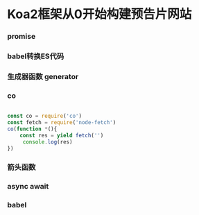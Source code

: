 # Koa2框架从0开始构建预告片网站



### promise


### babel转换ES代码



### 生成器函数 generator


### co

```js

const co = require('co')
const fetch = require('node-fetch')
co(function *(){
    const res = yield fetch('')
     console.log(res)
})


```


### 箭头函数



### async await

### babel


